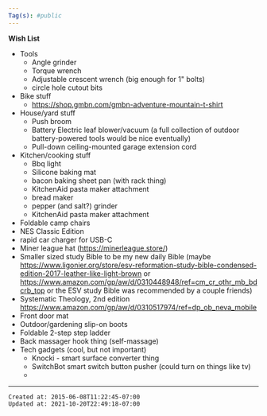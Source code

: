 ```yaml
---
Tag(s): #public
---
```


**Wish List**

* Tools
	* Angle grinder
	* Torque wrench
	* Adjustable crescent wrench (big enough for 1" bolts)
	* circle hole cutout bits
* Bike stuff
    * https://shop.gmbn.com/gmbn-adventure-mountain-t-shirt
* House/yard stuff
    * Push broom
    * Battery Electric leaf blower/vacuum (a full collection of outdoor battery-powered tools would be nice eventually)
    * Pull-down ceiling-mounted garage extension cord
* Kitchen/cooking stuff
	* Bbq light
	* Silicone baking mat
	* bacon baking sheet pan (with rack thing)
	* KitchenAid pasta maker attachment
	* bread maker
	* pepper (and salt?) grinder
	* KitchenAid pasta maker attachment
* Foldable camp chairs
* NES Classic Edition
* rapid car charger for USB-C
* Miner league hat (https://minerleague.store/)
* Smaller sized study Bible to be my new daily Bible (maybe https://www.ligonier.org/store/esv-reformation-study-bible-condensed-edition-2017-leather-like-light-brown or https://www.amazon.com/gp/aw/d/0310448948/ref=cm_cr_othr_mb_bdcrb_top or the ESV study Bible was recommended by a couple friends)
* Systematic Theology, 2nd edition https://www.amazon.com/gp/aw/d/0310517974/ref=dp_ob_neva_mobile
* Front door mat
* Outdoor/gardening slip-on boots
* Foldable 2-step step ladder
* Back massager hook thing (self-massage)
* Tech gadgets (cool, but not important)
	* Knocki - smart surface converter thing
	* SwitchBot smart switch button pusher (could turn on things like tv)
	*  


---


    Created at: 2015-06-08T11:22:45-07:00
    Updated at: 2021-10-20T22:49:18-07:00

